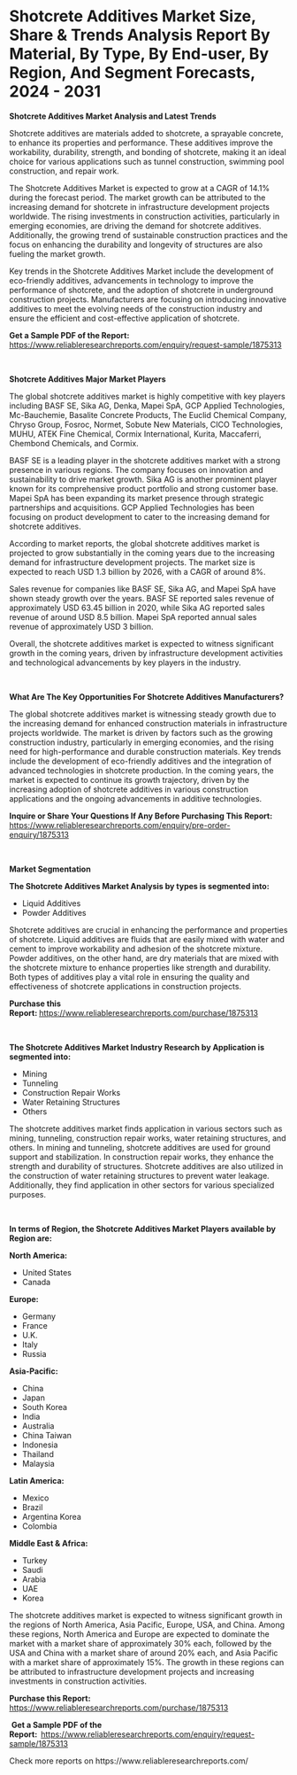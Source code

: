 <p><h1>Shotcrete Additives Market Size, Share & Trends Analysis Report By Material, By Type, By End-user, By Region, And Segment Forecasts, 2024 - 2031</h1></p><p><strong>Shotcrete Additives Market Analysis and Latest Trends</strong></p>
<p><p>Shotcrete additives are materials added to shotcrete, a sprayable concrete, to enhance its properties and performance. These additives improve the workability, durability, strength, and bonding of shotcrete, making it an ideal choice for various applications such as tunnel construction, swimming pool construction, and repair work.</p><p>The Shotcrete Additives Market is expected to grow at a CAGR of 14.1% during the forecast period. The market growth can be attributed to the increasing demand for shotcrete in infrastructure development projects worldwide. The rising investments in construction activities, particularly in emerging economies, are driving the demand for shotcrete additives. Additionally, the growing trend of sustainable construction practices and the focus on enhancing the durability and longevity of structures are also fueling the market growth.</p><p>Key trends in the Shotcrete Additives Market include the development of eco-friendly additives, advancements in technology to improve the performance of shotcrete, and the adoption of shotcrete in underground construction projects. Manufacturers are focusing on introducing innovative additives to meet the evolving needs of the construction industry and ensure the efficient and cost-effective application of shotcrete.</p></p>
<p><strong>Get a Sample PDF of the Report:&nbsp;</strong> <a href="https://www.reliableresearchreports.com/enquiry/request-sample/1875313">https://www.reliableresearchreports.com/enquiry/request-sample/1875313</a></p>
<p>&nbsp;</p>
<p><strong>Shotcrete Additives Major Market Players</strong></p>
<p><p>The global shotcrete additives market is highly competitive with key players including BASF SE, Sika AG, Denka, Mapei SpA, GCP Applied Technologies, Mc-Bauchemie, Basalite Concrete Products, The Euclid Chemical Company, Chryso Group, Fosroc, Normet, Sobute New Materials, CICO Technologies, MUHU, ATEK Fine Chemical, Cormix International, Kurita, Maccaferri, Chembond Chemicals, and Cormix.</p><p>BASF SE is a leading player in the shotcrete additives market with a strong presence in various regions. The company focuses on innovation and sustainability to drive market growth. Sika AG is another prominent player known for its comprehensive product portfolio and strong customer base. Mapei SpA has been expanding its market presence through strategic partnerships and acquisitions. GCP Applied Technologies has been focusing on product development to cater to the increasing demand for shotcrete additives.</p><p>According to market reports, the global shotcrete additives market is projected to grow substantially in the coming years due to the increasing demand for infrastructure development projects. The market size is expected to reach USD 1.3 billion by 2026, with a CAGR of around 8%.</p><p>Sales revenue for companies like BASF SE, Sika AG, and Mapei SpA have shown steady growth over the years. BASF SE reported sales revenue of approximately USD 63.45 billion in 2020, while Sika AG reported sales revenue of around USD 8.5 billion. Mapei SpA reported annual sales revenue of approximately USD 3 billion.</p><p>Overall, the shotcrete additives market is expected to witness significant growth in the coming years, driven by infrastructure development activities and technological advancements by key players in the industry.</p></p>
<p>&nbsp;</p>
<p><strong>What Are The Key Opportunities For Shotcrete Additives Manufacturers?</strong></p>
<p><p>The global shotcrete additives market is witnessing steady growth due to the increasing demand for enhanced construction materials in infrastructure projects worldwide. The market is driven by factors such as the growing construction industry, particularly in emerging economies, and the rising need for high-performance and durable construction materials. Key trends include the development of eco-friendly additives and the integration of advanced technologies in shotcrete production. In the coming years, the market is expected to continue its growth trajectory, driven by the increasing adoption of shotcrete additives in various construction applications and the ongoing advancements in additive technologies.</p></p>
<p><strong>Inquire or Share Your Questions If Any Before Purchasing This Report:</strong> <a href="https://www.reliableresearchreports.com/enquiry/pre-order-enquiry/1875313">https://www.reliableresearchreports.com/enquiry/pre-order-enquiry/1875313</a></p>
<p>&nbsp;</p>
<p><strong>Market Segmentation</strong></p>
<p><strong>The Shotcrete Additives Market Analysis by types is segmented into:</strong></p>
<p><ul><li>Liquid Additives</li><li>Powder Additives</li></ul></p>
<p><p>Shotcrete additives are crucial in enhancing the performance and properties of shotcrete. Liquid additives are fluids that are easily mixed with water and cement to improve workability and adhesion of the shotcrete mixture. Powder additives, on the other hand, are dry materials that are mixed with the shotcrete mixture to enhance properties like strength and durability. Both types of additives play a vital role in ensuring the quality and effectiveness of shotcrete applications in construction projects.</p></p>
<p><strong>Purchase this Report:&nbsp;</strong><a href="https://www.reliableresearchreports.com/purchase/1875313">https://www.reliableresearchreports.com/purchase/1875313</a></p>
<p>&nbsp;</p>
<p><strong>The Shotcrete Additives Market Industry Research by Application is segmented into:</strong></p>
<p><ul><li>Mining</li><li>Tunneling</li><li>Construction Repair Works</li><li>Water Retaining Structures</li><li>Others</li></ul></p>
<p><p>The shotcrete additives market finds application in various sectors such as mining, tunneling, construction repair works, water retaining structures, and others. In mining and tunneling, shotcrete additives are used for ground support and stabilization. In construction repair works, they enhance the strength and durability of structures. Shotcrete additives are also utilized in the construction of water retaining structures to prevent water leakage. Additionally, they find application in other sectors for various specialized purposes.</p></p>
<p>&nbsp;</p>
<p><strong>In terms of Region, the Shotcrete Additives Market Players available by Region are:</strong></p>
<p>
    <p> <strong> North America: </strong>
        <ul>
            <li>United States</li>
            <li>Canada</li>
        </ul>
        </p> 
    <p> <strong> Europe: </strong>
        <ul>
            <li>Germany</li>
            <li>France</li>
            <li>U.K.</li>
            <li>Italy</li>
            <li>Russia</li>
        </ul>
        </p> 
    <p> <strong> Asia-Pacific: </strong>
        <ul>
            <li>China</li>
            <li>Japan</li>
            <li>South Korea</li>
            <li>India</li>
            <li>Australia</li>
            <li>China Taiwan</li>
            <li>Indonesia</li>
            <li>Thailand</li>
            <li>Malaysia</li>
        </ul>
        </p> 
    <p> <strong> Latin America: </strong>
        <ul>
            <li>Mexico</li>
            <li>Brazil</li>
            <li>Argentina Korea</li>
            <li>Colombia</li>
        </ul>
        </p> 
    <p> <strong> Middle East & Africa: </strong>
        <ul>
            <li>Turkey</li>
            <li>Saudi</li>
            <li>Arabia</li>
            <li>UAE</li>
            <li>Korea</li>
        </ul>
    </p>
    </p>
<p><p>The shotcrete additives market is expected to witness significant growth in the regions of North America, Asia Pacific, Europe, USA, and China. Among these regions, North America and Europe are expected to dominate the market with a market share of approximately 30% each, followed by the USA and China with a market share of around 20% each, and Asia Pacific with a market share of approximately 15%. The growth in these regions can be attributed to infrastructure development projects and increasing investments in construction activities.</p></p>
<p><strong>Purchase this Report: </strong><a href="https://www.reliableresearchreports.com/purchase/1875313">https://www.reliableresearchreports.com/purchase/1875313</a></p>
<p>&nbsp;<strong>Get a Sample PDF of the Report:&nbsp;&nbsp;</strong><a href="https://www.reliableresearchreports.com/enquiry/request-sample/1875313">https://www.reliableresearchreports.com/enquiry/request-sample/1875313</a></p>
<p><strong></strong></p>
<p>Check more reports on https://www.reliableresearchreports.com/</p>